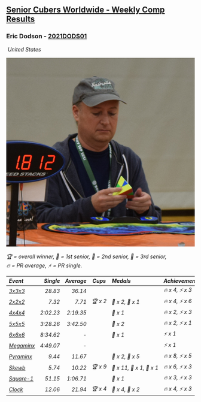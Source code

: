 <style>table {white-space: nowrap;}</style>
<link rel="stylesheet" type="text/css" href="/scw-comp/css/flags.css" />

## [Senior Cubers Worldwide - Weekly Comp Results](/scw-comp/results/)
### Eric Dodson - [2021DODS01](https://www.worldcubeassociation.org/persons/2021DODS01)

<i class="flag flag-US" />&nbsp;United States

![Eric Dodson](1639144815.png)

<span style="white-space: nowrap;">🏆 = overall winner</span>, <span style="white-space: nowrap;">🥇 = 1st senior</span>, <span style="white-space: nowrap;">🥈 = 2nd senior</span>, <span style="white-space: nowrap;">🥉 = 3rd senior</span>, <span style="white-space: nowrap;">🔥 = PR average</span>, <span style="white-space: nowrap;">⚡ = PR single</span>.

| Event | Single | Average | Cups | Medals | Achievements|
| :-- | --: | --: | :--: | :-- | :-- |
| [3x3x3](333.md) | 28.83 | 36.14 |  |  | 🔥 x 4, ⚡ x 3 |
| [2x2x2](222.md) | 7.32 | 7.71 | 🏆 x 2 | 🥇 x 2, 🥉 x 1 | 🔥 x 4, ⚡ x 6 |
| [4x4x4](444.md) | 2:02.23 | 2:19.35 |  | 🥉 x 1 | 🔥 x 2, ⚡ x 3 |
| [5x5x5](555.md) | 3:28.26 | 3:42.50 |  | 🥉 x 2 | 🔥 x 2, ⚡ x 1 |
| [6x6x6](666.md) | 8:34.62 | - |  | 🥈 x 1 | ⚡ x 1 |
| [Megaminx](minx.md) | 4:49.07 | - |  |  | ⚡ x 1 |
| [Pyraminx](pyram.md) | 9.44 | 11.67 |  | 🥈 x 2, 🥉 x 5 | 🔥 x 8, ⚡ x 5 |
| [Skewb](skewb.md) | 5.74 | 10.22 | 🏆 x 9 | 🥇 x 11, 🥈 x 1, 🥉 x 1 | 🔥 x 6, ⚡ x 3 |
| [Square-1](sq1.md) | 51.15 | 1:06.71 |  | 🥉 x 1 | 🔥 x 3, ⚡ x 3 |
| [Clock](clock.md) | 12.06 | 21.94 | 🏆 x 4 | 🥇 x 4, 🥈 x 2 | 🔥 x 4, ⚡ x 3 |

<!-- Global site tag (gtag.js) - Google Analytics -->
<script async src="https://www.googletagmanager.com/gtag/js?id=UA-86348435-3"></script>
<script>window.dataLayer = window.dataLayer || []; function gtag() {dataLayer.push(arguments);} gtag('js', new Date()); gtag('config', 'UA-86348435-3');</script>
